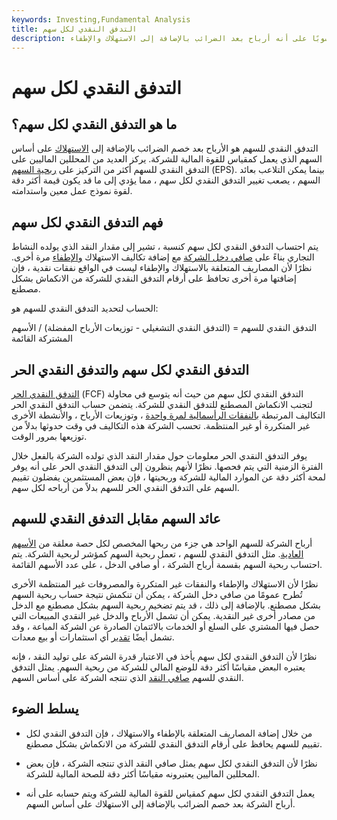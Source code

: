 ```yaml
---
keywords: Investing,Fundamental Analysis
title: التدفق النقدي لكل سهم
description: التدفق النقدي للسهم هو مقياس للقوة المالية للشركة ، محسوبًا على أنه أرباح بعد الضرائب بالإضافة إلى الاستهلاك والإطفاء.
---
```


# التدفق النقدي لكل سهم
## ما هو التدفق النقدي لكل سهم؟

التدفق النقدي للسهم هو الأرباح بعد خصم الضرائب بالإضافة إلى [الاستهلاك](/depreciation) على أساس السهم الذي يعمل كمقياس للقوة المالية للشركة. يركز العديد من المحللين الماليين على التدفق النقدي للسهم أكثر من التركيز على [ربحية السهم](/eps) (EPS). بينما يمكن التلاعب بعائد السهم ، يصعب تغيير التدفق النقدي لكل سهم ، مما يؤدي إلى ما قد يكون قيمة أكثر دقة لقوة نموذج عمل معين واستدامته.

## فهم التدفق النقدي لكل سهم

يتم احتساب التدفق النقدي لكل سهم كنسبة ، تشير إلى مقدار النقد الذي يولده النشاط التجاري بناءً على [صافي دخل الشركة](/netincome) مع إضافة تكاليف الاستهلاك [والإطفاء](/amortization) مرة أخرى. نظرًا لأن المصاريف المتعلقة بالاستهلاك والإطفاء ليست في الواقع نفقات نقدية ، فإن إضافتها مرة أخرى تحافظ على أرقام التدفق النقدي للشركة من الانكماش بشكل مصطنع.

الحساب لتحديد التدفق النقدي للسهم هو:

التدفق النقدي للسهم = (التدفق النقدي التشغيلي - توزيعات الأرباح المفضلة) / الأسهم المشتركة القائمة

## التدفق النقدي لكل سهم والتدفق النقدي الحر

[التدفق النقدي الحر](/freecashflow) (FCF) التدفق النقدي لكل سهم من حيث أنه يتوسع في محاولة لتجنب الانكماش المصطنع للتدفق النقدي للشركة. يتضمن حساب التدفق النقدي الحر التكاليف المرتبطة [بالنفقات الرأسمالية لمرة واحدة](/capitalexpenditure) ، وتوزيعات الأرباح ، والأنشطة الأخرى غير المتكررة أو غير المنتظمة. تحسب الشركة هذه التكاليف في وقت حدوثها بدلاً من توزيعها بمرور الوقت.

يوفر التدفق النقدي الحر معلومات حول مقدار النقد الذي تولده الشركة بالفعل خلال الفترة الزمنية التي يتم فحصها. نظرًا لأنهم ينظرون إلى التدفق النقدي الحر على أنه يوفر لمحة أكثر دقة عن الموارد المالية للشركة وربحيتها ، فإن بعض المستثمرين يفضلون تقييم السهم على التدفق النقدي الحر للسهم بدلاً من أرباحه لكل سهم.

## عائد السهم مقابل التدفق النقدي للسهم

أرباح الشركة للسهم الواحد هي جزء من ربحها المخصص لكل حصة معلقة من [الأسهم العادية](/commonstock). مثل التدفق النقدي للسهم ، تعمل ربحية السهم كمؤشر لربحية الشركة. يتم احتساب ربحية السهم بقسمة أرباح الشركة ، أو صافي الدخل ، على عدد الأسهم القائمة.

نظرًا لأن الاستهلاك والإطفاء والنفقات غير المتكررة والمصروفات غير المنتظمة الأخرى تُطرح عمومًا من صافي دخل الشركة ، يمكن أن تنكمش نتيجة حساب ربحية السهم بشكل مصطنع. بالإضافة إلى ذلك ، قد يتم تضخيم ربحية السهم بشكل مصطنع مع الدخل من مصادر أخرى غير النقدية. يمكن أن تشمل الأرباح والدخل غير النقدي المبيعات التي حصل فيها المشتري على السلع أو الخدمات بالائتمان الصادرة عن الشركة المباعة ، وقد تشمل أيضًا [تقدير](/appreciation) أي استثمارات أو بيع معدات.

نظرًا لأن التدفق النقدي لكل سهم يأخذ في الاعتبار قدرة الشركة على توليد النقد ، فإنه يعتبره البعض مقياسًا أكثر دقة للوضع المالي للشركة من ربحية السهم. يمثل التدفق النقدي للسهم [صافي النقد](/net-cash) الذي تنتجه الشركة على أساس السهم.

## يسلط الضوء

- من خلال إضافة المصاريف المتعلقة بالإطفاء والاستهلاك ، فإن التدفق النقدي لكل تقييم للسهم يحافظ على أرقام التدفق النقدي للشركة من الانكماش بشكل مصطنع.

- نظرًا لأن التدفق النقدي لكل سهم يمثل صافي النقد الذي تنتجه الشركة ، فإن بعض المحللين الماليين يعتبرونه مقياسًا أكثر دقة للصحة المالية للشركة.

- يعمل التدفق النقدي لكل سهم كمقياس للقوة المالية للشركة ويتم حسابه على أنه أرباح الشركة بعد خصم الضرائب بالإضافة إلى الاستهلاك على أساس السهم.

